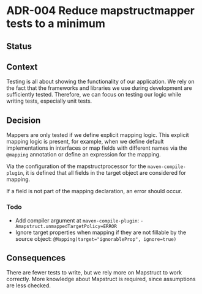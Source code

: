 # ADR-004 Reduce mapstructmapper tests to a minimum

## Status

<adr-status status='accepted' />

## Context

Testing is all about showing the functionality of our application. We rely on the fact that the
frameworks and libraries we use during development are sufficiently tested. Therefore, we can focus on testing our
logic while writing tests, especially unit tests.

## Decision

Mappers are only tested if we define explicit mapping logic.
This explicit mapping logic is present, for example,
when we define default implementations in interfaces or map fields with different names via the `@mapping` annotation or define an expression for the mapping.

Via the configuration of the mapstructprocessor for the `maven-compile-plugin`,
it is defined that all fields in the target object are considered for mapping.

If a field is not part of the mapping declaration, an error should occur.

### Todo
- Add compiler argument at `maven-compile-plugin`: `-Amapstruct.unmappedTargetPolicy=ERROR`
- Ignore target properties when mapping if they are not fillable by the source object:
  `@Mapping(target="ignorableProp", ignore=true)`

## Consequences

There are fewer tests to write, but we rely more on Mapstruct to work correctly.
More knowledge about Mapstruct is required, since assumptions are less checked.